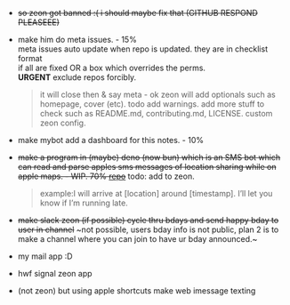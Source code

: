 - ~~so zeon got banned :( i should maybe fix that (GITHUB RESPOND PLEASEEE)~~
- make him do meta issues. - 15%
  <br />meta issues auto update when repo is updated.
  they are in checklist format
  <br />if all are fixed OR a box which overrides the perms.
  <br /> **URGENT** exclude repos forcibly.

  > it will close then & say meta - ok
  > zeon will add optionals such as homepage, cover (etc).
  > todo add warnings.
  > add more stuff to check such as README.md, contributing.md, LICENSE. custom zeon config.

- make mybot add a dashboard for this notes. - 10%
- ~~make a program in (maybe) ~~deno~~ (now bun) which is an SMS bot which can read and parse apples sms messages of location sharing while on apple maps. - WIP. 70% [repo](https://github.com/NeonGamerBot-QK/apple-maps-stats)~~ todo: add to zeon.
  > example:I will arrive at [location] around [timestamp]. I’ll let you know if I’m running late.
- ~~make slack zeon (if possible) cycle thru bdays and send happy bday to user in channel~~ ~not possible, users bday info is not public, plan 2 is to make a channel where you can join to have ur bday announced.~
- my mail app :D
- hwf signal zeon app
- (not zeon) but using apple shortcuts make web imessage texting 

